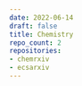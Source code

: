 ```yaml
---
date: 2022-06-14
draft: false
title: Chemistry
repo_count: 2
repositories:
- chemrxiv
- ecsarxiv
---
```



